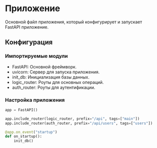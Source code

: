 # Приложение

Основной файл приложения, который конфигурирует и запускает FastAPI приложение.

## Конфигурация

### Импортируемые модули
- FastAPI: Основной фреймворк.
- uvicorn: Сервер для запуска приложения.
- init_db: Инициализация базы данных.
- logic_router: Роуты для основных операций.
- auth_router: Роуты для аутентификации.

### Настройка приложения

```python
app = FastAPI()

app.include_router(logic_router, prefix="/api", tags=["main"])
app.include_router(auth_router, prefix="/api/users", tags=["users"])

@app.on_event("startup")
def on_startup():
    init_db()
